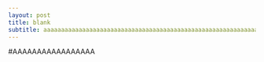 ```yaml
---
layout: post
title: blank
subtitle: aaaaaaaaaaaaaaaaaaaaaaaaaaaaaaaaaaaaaaaaaaaaaaaaaaaaaaaaaaaaaaaaaaaaaaaaaaaaaaaaa
---
```


#AAAAAAAAAAAAAAAAA